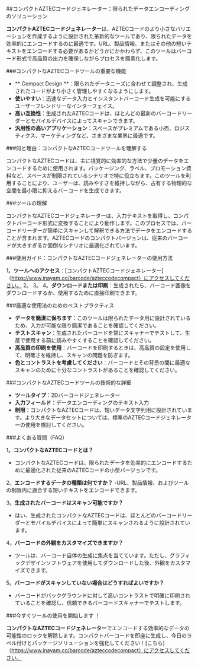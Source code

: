 ##コンパクトAZTECコードジェネレーター：限られたデータエンコーディングのソリューション

**コンパクトAZTECコードジェネレーター**は、AZTECコードのより小さなバリエーションを作成するように設計された革新的なツールであり、限られたデータを効率的にエンコードするのに最適です。URL、製品情報、またはその他の短いテキストをエンコードする必要があるかどうかにかかわらず、このツールはバーコード形式で高品質の出力を確保しながらプロセスを簡素化します。

###コンパクトなAZTECコードツールの重要な機能

-  ** Compact Design **：限られたデータニーズに合わせて調整され、生成されたコードがより小さく管理しやすくなるようにします。
-  **使いやすい**：迅速なデータ入力とインスタントバーコード生成を可能にするユーザーフレンドリーなインターフェイス。
-  **高い互換性**：生成されたAZTECコードは、ほとんどの最新のバーコードリーダーとモバイルデバイスによってスキャンできます。
-  **汎用性の高いアプリケーション**：スペースがプレミアムである小売、ロジスティクス、マーケティングなど、さまざまな業界に最適です。

###何と理由：コンパクトなAZTECコードツールを理解する

コンパクトなAZTECコードは、主に視覚的に効率的な方法で少量のデータをエンコードするために使用されます。パッケージング、ラベル、プロモーション資料など、スペースが制限されているシナリオで特に役立ちます。このツールを利用することにより、ユーザーは、読みやすさを維持しながら、占有する物理的な空間を最小限に抑えるバーコードを生成できます。

###ツールの理解

コンパクトなAZTECコードジェネレーターは、入力テキストを取得し、コンパクトバーコード形式に変換することにより動作します。このプロセスでは、バーコードリーダーが簡単にスキャンして解釈できる方法でデータをエンコードすることが含まれます。AZTECコードのコンパクトバージョンは、従来のバーコードが大きすぎるか面倒なシナリオに最適化されています。

###使用ガイド：コンパクトなAZTECコードジェネレーターの使用方法

1。**ツールへのアクセス**：[コンパクトAZTECコードジェネレーター]（https://www.inayam.co/barcode/azteccodecompact）にアクセスしてください。
2。
3。
4。**ダウンロードまたは印刷**：生成されたら、バーコード画像をダウンロードするか、使用するために直接印刷できます。

###最適な使用法のためのベストプラクティス

-  **データを簡潔に保ちます**：このツールは限られたデータ用に設計されているため、入力が可能な限り簡潔であることを確認してください。
-  **テストスキャン**：生成されたバーコードを常にスキャナーでテストして、生産で使用する前に読みやすくすることを確認してください。
-  **高品質の印刷を使用**：バーコードを印刷するときは、高品質の設定を使用して、明確さを維持し、スキャンの問題を防ぎます。
-  **色とコントラストを考慮してください**：バーコードとその背景の間に最適なスキャンのために十分なコントラストがあることを確認してください。

###コンパクトなAZTECコードツールの技術的な詳細

-  **ツールタイプ**：2Dバーコードジェネレーター
-  **入力フィールド**：データエンコーディングのテキスト入力
-  **制限**：コンパクトなAZTECコードは、短いデータ文字列用に設計されています。より大きなデータセットについては、標準のAZTECコードジェネレーターの使用を検討してください。

###よくある質問（FAQ）

1。**コンパクトなAZTECコードとは？**
- コンパクトなAZTECコードは、限られたデータを効率的にエンコードするために最適化された従来のAZTECコードの小型バージョンです。

2。**エンコードするデータの種類は何ですか？**
-URL、製品情報、およびツールの制限内に適合する短いテキストをエンコードできます。

3。**生成されたバーコードはスキャン可能ですか？**
- はい、生成されたコンパクトなAZTECコードは、ほとんどのバーコードリーダーとモバイルデバイスによって簡単にスキャンされるように設計されています。

4。**バーコードの外観をカスタマイズできますか？**
- ツールは、バーコード自体の生成に焦点を当てています。ただし、グラフィックデザインソフトウェアを使用してダウンロードした後、外観をカスタマイズできます。

5。**バーコードがスキャンしていない場合はどうすればよいですか？**
- バーコードがバックグラウンドに対して高いコントラストで明確に印刷されていることを確認し、信頼できるバーコードスキャナーでテストします。

###今すぐツールの使用を開始します ！

**コンパクトなAZTECコードジェネレーター**でエンコードする効率的なデータの可能性のロックを解除します。コンパクトバーコードを即座に生成し、今日のラベル付けとパッケージソリューションを強化してください！[こちら]（https://www.inayam.co/barcode/azteccodecompact）にアクセスしてください。
